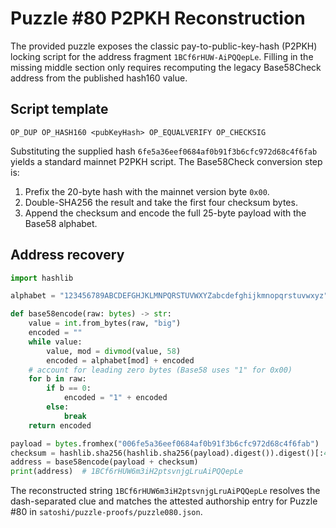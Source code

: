 # Puzzle #80 P2PKH Reconstruction

The provided puzzle exposes the classic pay-to-public-key-hash (P2PKH) locking script for the
address fragment `1BCf6rHUW-AiPQQepLe`. Filling in the missing middle section only requires
recomputing the legacy Base58Check address from the published hash160 value.

## Script template

```
OP_DUP OP_HASH160 <pubKeyHash> OP_EQUALVERIFY OP_CHECKSIG
```

Substituting the supplied hash `6fe5a36eef0684af0b91f3b6cfc972d68c4f6fab` yields a standard
mainnet P2PKH script. The Base58Check conversion step is:

1. Prefix the 20-byte hash with the mainnet version byte `0x00`.
2. Double-SHA256 the result and take the first four checksum bytes.
3. Append the checksum and encode the full 25-byte payload with the Base58 alphabet.

## Address recovery

```python
import hashlib

alphabet = "123456789ABCDEFGHJKLMNPQRSTUVWXYZabcdefghijkmnopqrstuvwxyz"

def base58encode(raw: bytes) -> str:
    value = int.from_bytes(raw, "big")
    encoded = ""
    while value:
        value, mod = divmod(value, 58)
        encoded = alphabet[mod] + encoded
    # account for leading zero bytes (Base58 uses "1" for 0x00)
    for b in raw:
        if b == 0:
            encoded = "1" + encoded
        else:
            break
    return encoded

payload = bytes.fromhex("006fe5a36eef0684af0b91f3b6cfc972d68c4f6fab")
checksum = hashlib.sha256(hashlib.sha256(payload).digest()).digest()[:4]
address = base58encode(payload + checksum)
print(address)  # 1BCf6rHUW6m3iH2ptsvnjgLruAiPQQepLe
```

The reconstructed string `1BCf6rHUW6m3iH2ptsvnjgLruAiPQQepLe` resolves the dash-separated clue and
matches the attested authorship entry for Puzzle #80 in `satoshi/puzzle-proofs/puzzle080.json`.
